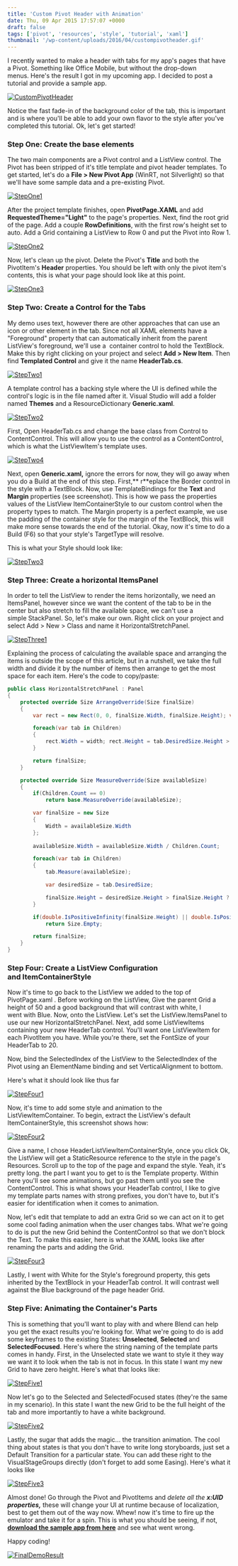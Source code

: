 ```yaml
---
title: 'Custom Pivot Header with Animation'
date: Thu, 09 Apr 2015 17:57:07 +0000
draft: false
tags: ['pivot', 'resources', 'style', 'tutorial', 'xaml']
thumbnail: '/wp-content/uploads/2016/04/custompivotheader.gif'
---
```


I recently wanted to make a header with tabs for my app's pages that have a Pivot. Something like Office Mobile, but without the drop-down menus. Here's the result I got in my upcoming app. I decided to post a tutorial and provide a sample app.

[![CustomPivotHeader](/wp-content/uploads/2015/04/custompivotheader.gif)](/wp-content/uploads/2015/04/custompivotheader.gif)

Notice the fast fade-in of the background color of the tab, this is important and is where you'll be able to add your own flavor to the style after you've completed this tutorial. Ok, let's get started!

### Step One: Create the base elements

The two main components are a Pivot control and a ListView control. The Pivot has been stripped of it's title template and pivot header templates. To get started, let's do a **File > New Pivot App** (WinRT, not Silverlight) so that we'll have some sample data and a pre-existing Pivot.

[![StepOne1](/wp-content/uploads/2015/04/stepone1.png?w=700)](/wp-content/uploads/2015/04/stepone1.png)

After the project template finishes, open **PivotPage.XAML** and add **RequestedTheme="Light"** to the page's properties. Next, find the root grid of the page. Add a couple **RowDefinitions**, with the first row's height set to auto. Add a Grid containing a ListView to Row 0 and put the Pivot into Row 1.

[![StepOne2](/wp-content/uploads/2015/04/stepone2.png?w=700)](/wp-content/uploads/2015/04/stepone2.png)

Now, let's clean up the pivot. Delete the Pivot's **Title** and both the PivotItem's **Header** properties. You should be left with only the pivot item's contents, this is what your page should look like at this point.

[![StepOne3](/wp-content/uploads/2015/04/stepone3.png?w=700)](/wp-content/uploads/2015/04/stepone3.png)

### Step Two: Create a Control for the Tabs

My demo uses text, however there are other approaches that can use an icon or other element in the tab. Since not all XAML elements have a "Foreground" property that can automatically inherit from the parent ListView's foreground, we'll use a  container control to hold the TextBlock. Make this by right clicking on your project and select **Add > New Item**. Then find **Templated Control** and give it the name **HeaderTab.cs**.

[![StepTwo1](/wp-content/uploads/2015/04/steptwo1.png?w=700)](/wp-content/uploads/2015/04/steptwo1.png)

A template control has a backing style where the UI is defined while the control's logic is in the file named after it. Visual Studio will add a folder named **Themes** and a ResourceDictionary **Generic.xaml**.

[![StepTwo2](/wp-content/uploads/2015/04/steptwo2.png)](/wp-content/uploads/2015/04/steptwo2.png)

First, Open HeaderTab.cs and change the base class from Control to ContentControl. This will allow you to use the control as a ContentControl, which is what the ListViewItem's template uses.

[![StepTwo4](/wp-content/uploads/2015/04/steptwo4.png?w=700)](/wp-content/uploads/2015/04/steptwo4.png)

Next, open **Generic.xaml,** ignore the errors for now, they will go away when you do a Build at the end of this step. First,** r**eplace the Border control in the style with a TextBlock. Now, use TemplateBindings for the **Text** and **Margin** properties (see screenshot). This is how we pass the properties values of the ListView ItemContainerStyle to our custom control when the property types to match. The Margin property is a perfect example, we use the padding of the container style for the margin of the TextBlock, this will make more sense towards the end of the tutorial. Okay, now it's time to do a Build (F6) so that your style's TargetType will resolve.

This is what your Style should look like:

[![StepTwo3](/wp-content/uploads/2015/04/steptwo3.png)](/wp-content/uploads/2015/04/steptwo3.png)

### Step Three: Create a horizontal ItemsPanel

In order to tell the ListView to render the items horizontally, we need an ItemsPanel, however since we want the content of the tab to be in the center but also stretch to fill the available space, we can't use a simple StackPanel. So, let's make our own. Right click on your project and select Add > New > Class and name it HorizontalStretchPanel.

[![StepThree1](/wp-content/uploads/2015/04/stepthree1.png?w=700)](/wp-content/uploads/2015/04/stepthree1.png)

Explaining the process of calculating the available space and arranging the items is outside the scope of this article, but in a nutshell, we take the full width and divide it by the number of items then arrange to get the most space for each item. Here's the code to copy/paste:


```csharp
public class HorizontalStretchPanel : Panel 
{ 
    protected override Size ArrangeOverride(Size finalSize) 
    { 
        var rect = new Rect(0, 0, finalSize.Width, finalSize.Height); var width = finalSize.Width / Children.Count;

        foreach(var tab in Children) 
        { 
            rect.Width = width; rect.Height = tab.DesiredSize.Height > finalSize.Height ? tab.DesiredSize.Height : finalSize.Height; tab.Arrange(rect); rect.X = width + rect.X; 
        }

        return finalSize; 
    }

    protected override Size MeasureOverride(Size availableSize) 
    { 
        if(Children.Count == 0) 
            return base.MeasureOverride(availableSize);

        var finalSize = new Size 
        { 
            Width = availableSize.Width 
        }; 
        
        availableSize.Width = availableSize.Width / Children.Count;

        foreach(var tab in Children) 
        { 
            tab.Measure(availableSize);

            var desiredSize = tab.DesiredSize; 

            finalSize.Height = desiredSize.Height > finalSize.Height ? desiredSize.Height : finalSize.Height; 
        }

        if(double.IsPositiveInfinity(finalSize.Height) || double.IsPositiveInfinity(finalSize.Width)) 
            return Size.Empty;

        return finalSize; 
    } 
}
```


### Step Four: Create a ListView Configuration and ItemContainerStyle

Now it's time to go back to the ListView we added to the top of PivotPage.xaml . Before working on the ListView, Give the parent Grid a height of 50 and a good background that will contrast with white, I went with Blue. Now, onto the ListView. Let's set the ListView.ItemsPanel to use our new HorizontalStretchPanel. Next, add some ListViewItems containing your new HeaderTab control. You'll want one ListViewItem for each PivotItem you have. While you're there, set the FontSize of your HeaderTab to 20.

Now, bind the SelectedIndex of the ListView to the SelectedIndex of the Pivot using an ElementName binding and set VerticalAlignment to bottom.

Here's what it should look like thus far

[![StepFour1](/wp-content/uploads/2015/04/stepfour1.png)](/wp-content/uploads/2015/04/stepfour1.png)

Now, it's time to add some style and animation to the ListViewItemContainer. To begin, extract the ListView's default ItemContainerStyle, this screenshot shows how:

[![StepFour2](/wp-content/uploads/2015/04/stepfour2.png?w=700)](/wp-content/uploads/2015/04/stepfour2.png)

Give a name, I chose HeaderListViewItemContainerStyle, once you click Ok, the ListView will get a StaticResource reference to the style in the page's Resources. Scroll up to the top of the page and expand the style. Yeah, it's pretty long. the part I want you to get to is the Template property. Within here you'll see some animations, but go past them until you see the ContentControl. This is what shows your HeaderTab control, I like to give my template parts names with strong prefixes, you don't have to, but it's easier for identification when it comes to animation.

Now, let's edit that template to add an extra Grid so we can act on it to get some cool fading animation when the user changes tabs. What we're going to do is put the new Grid behind the ContentControl so that we don't block the Text. To make this easier, here is what the XAML looks like after renaming the parts and adding the Grid.

[![StepFour3](/wp-content/uploads/2015/04/stepfour3.png)](/wp-content/uploads/2015/04/stepfour3.png)

Lastly, I went with White for the Style's foreground property, this gets inherited by the TextBlock in your HeaderTab control. It will contrast well against the Blue background of the page header Grid.

### Step Five: Animating the Container's Parts

This is something that you'll want to play with and where Blend can help you get the exact results you're looking for. What we're going to do is add some keyframes to the existing States: **Unselected**, **Selected** and **SelectedFocused**. Here's where the string naming of the template parts comes in handy. First, in the Unselected state we want to style it they way we want it to look when the tab is not in focus. In this state I want my new Grid to have zero height. Here's what that looks like:

[![StepFive1](/wp-content/uploads/2015/04/stepfive1.png?w=700)](/wp-content/uploads/2015/04/stepfive1.png)

Now let's go to the Selected and SelectedFocused states (they're the same in my scenario). In this state I want the new Grid to be the full height of the tab and more importantly to have a white background.

[![StepFive2](/wp-content/uploads/2015/04/stepfive2.png)](/wp-content/uploads/2015/04/stepfive2.png)

Lastly, the sugar that adds the magic... the transition animation. The cool thing about states is that you don't have to write long storyboards, just set a Default Transition for a particular state. You can add these right to the VisualStageGroups directly (don't forget to add some Easing). Here's what it looks like

[![StepFive3](/wp-content/uploads/2015/04/stepfive3.png)](/wp-content/uploads/2015/04/stepfive3.png)

Almost done! Go through the Pivot and PivotItems and _delete all the **x:UID properties,**_ these will change your UI at runtime because of localization, best to get them out of the way now. Whew! now it's time to fire up the emulator and take it for a spin. This is what you should be seeing, if not, **[download the sample app from here](https://onedrive.live.com/redir?resid=43d5c5111e418478!629253&authkey=!AM4GuwxtLW1Ojlo&ithint=file%2czip "Sample App")** and see what went wrong.

Happy coding!

[![FinalDemoResult](/wp-content/uploads/2015/04/finaldemoresult.gif)](/wp-content/uploads/2015/04/finaldemoresult.gif)